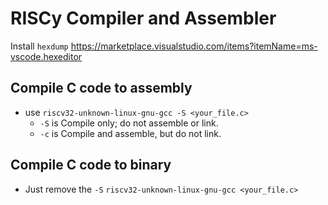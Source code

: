 # RISCy Compiler and Assembler

Install `hexdump` https://marketplace.visualstudio.com/items?itemName=ms-vscode.hexeditor

## Compile C code to assembly
- use `riscv32-unknown-linux-gnu-gcc -S <your_file.c>`
    - `-S` is Compile only; do not assemble or link.
    - `-c` is Compile and assemble, but do not link.

## Compile C code to binary
- Just remove the `-S` `riscv32-unknown-linux-gnu-gcc <your_file.c>`
